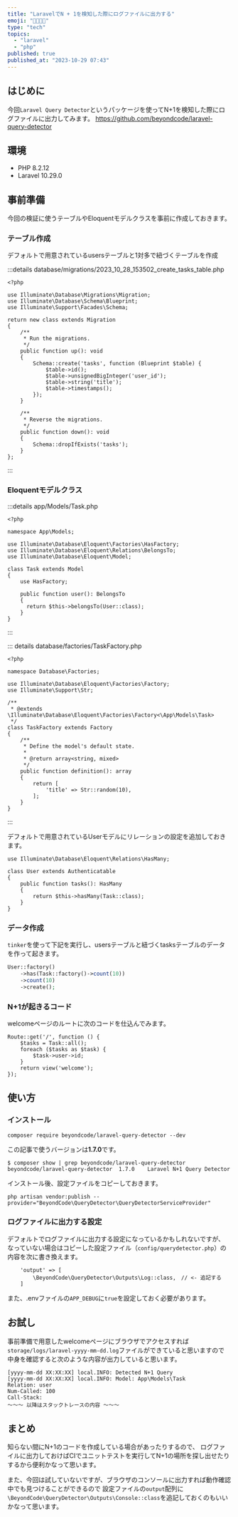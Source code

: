 ```yaml
---
title: "LaravelでN + 1を検知した際にログファイルに出力する"
emoji: "👨‍👩‍👧‍👦"
type: "tech"
topics:
  - "laravel"
  - "php"
published: true
published_at: "2023-10-29 07:43"
---
```


## はじめに

今回`Laravel Query Detector`というパッケージを使ってN+1を検知した際にログファイルに出力してみます。
https://github.com/beyondcode/laravel-query-detector

## 環境

- PHP 8.2.12
- Laravel 10.29.0

## 事前準備

今回の検証に使うテーブルやEloquentモデルクラスを事前に作成しておきます。

### テーブル作成

デフォルトで用意されているusersテーブルと1対多で紐づくテーブルを作成

:::details database/migrations/2023_10_28_153502_create_tasks_table.php
```php:database/migrations/2023_10_28_153502_create_tasks_table.php
<?php

use Illuminate\Database\Migrations\Migration;
use Illuminate\Database\Schema\Blueprint;
use Illuminate\Support\Facades\Schema;

return new class extends Migration
{
    /**
     * Run the migrations.
     */
    public function up(): void
    {
        Schema::create('tasks', function (Blueprint $table) {
            $table->id();
            $table->unsignedBigInteger('user_id');
            $table->string('title');
            $table->timestamps();
        });
    }

    /**
     * Reverse the migrations.
     */
    public function down(): void
    {
        Schema::dropIfExists('tasks');
    }
};
```
:::

### Eloquentモデルクラス

:::details app/Models/Task.php
```php:app/Models/Task.php
<?php

namespace App\Models;

use Illuminate\Database\Eloquent\Factories\HasFactory;
use Illuminate\Database\Eloquent\Relations\BelongsTo;
use Illuminate\Database\Eloquent\Model;

class Task extends Model
{
    use HasFactory;

    public function user(): BelongsTo
    {
      return $this->belongsTo(User::class);
    }
}
```
:::

::: details database/factories/TaskFactory.php
```php:database/factories/TaskFactory.php
<?php

namespace Database\Factories;

use Illuminate\Database\Eloquent\Factories\Factory;
use Illuminate\Support\Str;

/**
 * @extends \Illuminate\Database\Eloquent\Factories\Factory<\App\Models\Task>
 */
class TaskFactory extends Factory
{
    /**
     * Define the model's default state.
     *
     * @return array<string, mixed>
     */
    public function definition(): array
    {
        return [
            'title' => Str::random(10),
        ];
    }
}
```
:::

デフォルトで用意されているUserモデルにリレーションの設定を追加しておきます。

```php:app/Models/User.php
use Illuminate\Database\Eloquent\Relations\HasMany;

class User extends Authenticatable
{
    public function tasks(): HasMany
    {
        return $this->hasMany(Task::class);
    }
}
```

### データ作成

`tinker`を使って下記を実行し、usersテーブルと紐づくtasksテーブルのデータを作って起きます。

```php
User::factory()
    ->has(Task::factory()->count(10))
    ->count(10)
    ->create();
```

### N+1が起きるコード

welcomeページのルートに次のコードを仕込んでみます。

```php:routes/web.php
Route::get('/', function () {
    $tasks = Task::all();
    foreach ($tasks as $task) {
        $task->user->id;
    }
    return view('welcome');
});
```

## 使い方

### インストール

```
composer require beyondcode/laravel-query-detector --dev
```

この記事で使うバージョンは**1.7.0**です。

```
$ composer show | grep beyondcode/laravel-query-detector   
beyondcode/laravel-query-detector  1.7.0    Laravel N+1 Query Detector
```

インストール後、設定ファイルをコピーしておきます。

```
php artisan vendor:publish --provider="BeyondCode\QueryDetector\QueryDetectorServiceProvider"
```

### ログファイルに出力する設定

デフォルトでログファイルに出力する設定になっているかもしれないですが、
なっていない場合はコピーした設定ファイル（`config/querydetector.php`）の内容を次に書き換えます。

```php:config/querydetector.php
    'output' => [
        \BeyondCode\QueryDetector\Outputs\Log::class,　// <- 追記する
    ]
```

また、.envファイルの`APP_DEBUG`に`true`を設定しておく必要があります。

## お試し

事前準備で用意したwelcomeページにブラウザでアクセスすれば
`storage/logs/laravel-yyyy-mm-dd.log`ファイルができていると思いますので
中身を確認すると次のような内容が出力していると思います。

```:storage/logs/laravel-yyyy-mm-dd.log
[yyyy-mm-dd XX:XX:XX] local.INFO: Detected N+1 Query  
[yyyy-mm-dd XX:XX:XX] local.INFO: Model: App\Models\Task
Relation: user
Num-Called: 100
Call-Stack:
〜〜〜 以降はスタックトレースの内容 〜〜〜
```

## まとめ

知らない間にN+1のコードを作成している場合があったりするので、
ログファイルに出力しておけばCIでユニットテストを実行してN+1の場所を探し出せたりするから便利かなって思います。

また、今回は試していないですが、ブラウザのコンソールに出力すれば動作確認中でも見つけることができるので
設定ファイルの`output`配列に`\BeyondCode\QueryDetector\Outputs\Console::class`を追記しておくのもいいかなって思います。

